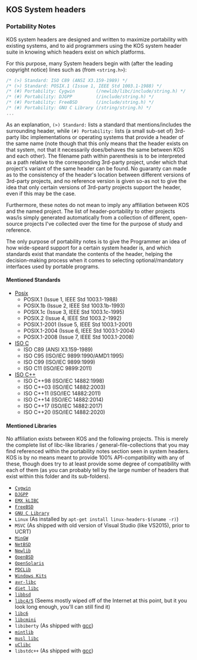 
## KOS System headers

### Portability Notes

KOS system headers are designed and written to maximize portability with existing systems, and to aid programmers using the KOS system header suite in knowing which headers exist on which platforms.

For this purpose, many System headers begin with (after the leading copyright notice) lines such as (from `<string.h>`):  

```c
/* (>) Standard: ISO C89 (ANSI X3.159-1989) */
/* (>) Standard: POSIX.1 (Issue 1, IEEE Std 1003.1-1988) */
/* (#) Portability: Cygwin        (/newlib/libc/include/string.h) */
/* (#) Portability: DJGPP         (/include/string.h) */
/* (#) Portability: FreeBSD       (/include/string.h) */
/* (#) Portability: GNU C Library (/string/string.h) */
...
```

As an explanation, `(>) Standard:` lists a standard that mentions/includes the surrounding header, while `(#) Portability:` lists (a small sub-set of) 3rd-party libc implementations or operating systems that provide a header of the same name (note though that this only means that the header exists on that system, not that it necessarily does/behaves the same between KOS and each other). The filename path within parenthesis is to be interpreted as a path relative to the corresponding 3rd-party project, under which that project's variant of the same header can be found. No guaranty can made as to the consistency of the header's location between different versions of 3rd-party projects, and no reference version is given so-as not to give the idea that only certain versions of 3rd-party projects support the header, even if this may be the case.

Furthermore, these notes do not mean to imply any affiliation between KOS and the named project. The list of header-portability to other projects was/is simply generated automatically from a collection of different, open-source projects I've collected over the time for the purpose of study and reference.

The only purpose of portability notes is to give the Programmer an idea of how wide-speard support for a certain system header is, and which standards exist that mandate the contents of the header, helping the decision-making process when it comes to selecting optional/mandatory interfaces used by portable programs.


#### Mentioned Standards

- [Posix](https://en.wikipedia.org/wiki/POSIX)
	- POSIX.1 (Issue 1, IEEE Std 1003.1-1988)
	- POSIX.1b (Issue 2, IEEE Std 1003.1b-1993)
	- POSIX.1c (Issue 3, IEEE Std 1003.1c-1995)
	- POSIX.2 (Issue 4, IEEE Std 1003.2-1992)
	- POSIX.1-2001 (Issue 5, IEEE Std 1003.1-2001)
	- POSIX.1-2004 (Issue 6, IEEE Std 1003.1-2004)
	- POSIX.1-2008 (Issue 7, IEEE Std 1003.1-2008)
- [ISO C](https://en.wikipedia.org/wiki/POSIX)
	- ISO C89 (ANSI X3.159-1989)
	- ISO C95 (ISO/IEC 9899:1990/AMD1:1995)
	- ISO C99 (ISO/IEC 9899:1999)
	- ISO C11 (ISO/IEC 9899:2011)
- [ISO C++](https://de.wikipedia.org/wiki/C++)
	- ISO C++98 (ISO/IEC 14882:1998)
	- ISO C++03 (ISO/IEC 14882:2003)
	- ISO C++11 (ISO/IEC 14882:2011)
	- ISO C++14 (ISO/IEC 14882:2014)
	- ISO C++17 (ISO/IEC 14882:2017)
	- ISO C++20 (ISO/IEC 14882:2020)


#### Mentioned Libraries

No affiliation exists between KOS and the following projects. This is merely the complete list of libc-like libraries / general-file-collections that you may find referenced within the portability notes section seen in system headers. KOS is by no means meant to provide 100% API-compatibility with any of these, though does try to at least provide some degree of compatibility with each of them (as you can probably tell by the large number of headers that exist within this folder and its sub-folders).

- [`Cygwin`](https://cygwin.com/git/gitweb.cgi?p=newlib-cygwin.git)
- [`DJGPP`](http://www.delorie.com/djgpp/getting.html)
- [`EMX kLIBC`](https://trac.netlabs.org/libc/wiki)
- [`FreeBSD`](https://github.com/freebsd/freebsd-src)
- [`GNU C Library`](https://www.gnu.org/software/libc/sources.html)
- `Linux` (As installed by `apt-get install linux-headers-$(uname -r)`)
- `MSVC` (As shipped with old version of Visual Studio (like VS2015), prior to UCRT)
- [`MinGW`](https://sourceforge.net/projects/mingw/)
- [`NetBSD`](https://github.com/NetBSD/src)
- [`Newlib`](https://sourceware.org/git/gitweb.cgi?p=newlib-cygwin.git)
- [`OpenBSD`](https://github.com/openbsd/src)
- [`OpenSolaris`](https://github.com/kofemann/opensolaris)
- [`PDCLib`](https://github.com/DevSolar/pdclib/)
- [`Windows Kits`](https://docs.microsoft.com/en-us/windows-hardware/get-started/adk-install)
- [`avr-libc`](http://download.savannah.gnu.org/releases/avr-libc/)
- [`diet libc`](http://www.fefe.de/dietlibc/)
- [`libbsd`](https://github.com/freedesktop/libbsd)
- [`libc4/5`](http://archive.debian.org/debian/dists/Debian-0.93R6/source/devel/libc-4.6.27-6.tar.gz) (Seems mostly wiped off of the Internet at this point, but it you look long enough, you'll can still find it)
- [`libc6`](https://pkgs.org/download/libc6)
- [`libcmini`](https://github.com/freemint/libcmini/)
- `libiberty` (As shipped with [gcc](https://ftp.gnu.org/gnu/gcc/))
- [`mintlib`](https://github.com/freemint/mintlib)
- [`musl libc`](https://git.musl-libc.org/cgit/musl)
- [`uClibc`](https://git.uclibc.org/uClibc/)
- `libstdc++` (As shipped with [gcc](https://ftp.gnu.org/gnu/gcc/))
